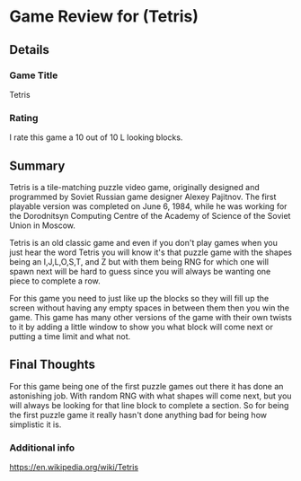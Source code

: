 # Game Review for (Tetris)

## Details

### Game Title
Tetris

### Rating
I rate this game a 10 out of 10 L looking blocks.

## Summary
Tetris is a tile-matching puzzle video game, originally designed and programmed by Soviet Russian game designer Alexey Pajitnov. The first playable version was completed on June 6, 1984, while he was working for the Dorodnitsyn Computing Centre of the Academy of Science of the Soviet Union in Moscow.

Tetris is an old classic game and even if you don't play games when you just hear the word Tetris you will know it's that puzzle game with the shapes being an I,J,L,O,S,T, and Z but with them being RNG for which one will spawn next will be hard to guess since you will always be wanting one piece to complete a row.

For this game you need to just like up the blocks so they will fill up the screen without having any empty spaces in between them then you win the game. This game has many other versions of the game with their own twists to it by adding a little window to show you what block will come next or putting a time limit and what not.

## Final Thoughts
For this game being one of the first puzzle games out there it has done an astonishing job. With random RNG with what shapes will come next, but you will always be looking for that line block to complete a section. So for being the first puzzle game it really hasn't done anything bad for being how simplistic it is.

### Additional info
https://en.wikipedia.org/wiki/Tetris
